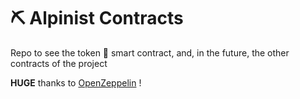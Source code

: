 # ⛏ Alpinist Contracts

Repo to see the token 📝 smart contract, and, in the future, the other contracts of the project

**HUGE** thanks to [OpenZeppelin](https://github.com/OpenZeppelin/openzeppelin-contracts) !
